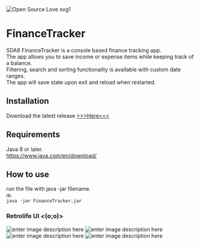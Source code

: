 ![Open Source Love svg1](https://badges.frapsoft.com/os/v1/open-source.svg?v=103)
# FinanceTracker
SDA8 FinanceTracker is a console based finance tracking app.  
The app allows you to save income or expense items while keeping track of a balance.  
Filtering, search and sorting functionality is available with custom date ranges.  
The app will save state upon exit and reload when restarted.


## Installation
Download the latest release [>>>Here<<<](https://github.com/pXius/FinanceTracker/releases/tag/1.0)

## Requirements
Java 8 or later.  
https://www.java.com/en/download/

## How to use
run the file with java -jar filename.  
ie.  
`java -jar FinanceTracker.jar`


### Retrolife UI <(o;o)>
![enter image description here](https://i.imgur.com/tw9DSKW.png)
![enter image description here](https://i.imgur.com/JS2ybAI.png)
![enter image description here](https://i.imgur.com/UdUEAcc.png)
![enter image description here](https://i.imgur.com/4t4skqh.png)
